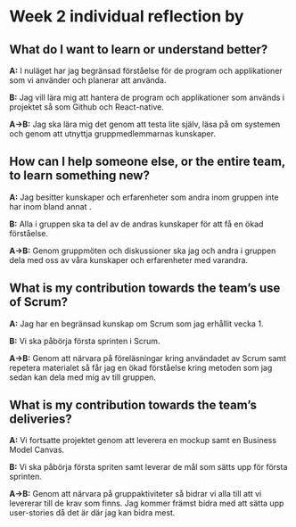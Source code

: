 # Week 2 individual reflection by <Teif Alsadi>

## What do I want to learn or understand better?
**A:** I nuläget har jag begränsad förståelse för de program och applikationer som vi använder och planerar att använda.

**B:** Jag vill lära mig att hantera de program och applikationer som används i projektet så som Github och React-native.

**A->B:** Jag ska lära mig det genom att testa lite själv, läsa på om systemen och genom att utnyttja gruppmedlemmarnas kunskaper.

## How can I help someone else, or the entire team, to learn something new?
**A:** Jag besitter kunskaper och erfarenheter som andra inom gruppen inte har inom bland annat . 

**B:** Alla i gruppen ska ta del av de andras kunskaper för att få en ökad förståelse.

**A->B:** Genom gruppmöten och diskussioner ska jag och andra i gruppen dela med oss av våra kunskaper och erfarenheter med varandra.

## What is my contribution towards the team’s use of Scrum?
**A:** Jag har en begränsad kunskap om Scrum som jag erhållit vecka 1.

**B:** Vi ska påbörja första sprinten i Scrum. 

**A->B:** Genom att närvara på föreläsningar kring användadet av Scrum samt repetera materialet så får jag en ökad förståelse kring metoden som jag sedan kan dela med mig av till gruppen.

## What is my contribution towards the team’s deliveries?
**A:** Vi fortsatte projektet genom att leverera en mockup samt en Business Model Canvas. 

**B:** Vi ska påbörja första spriten samt leverar de mål som sätts upp för första sprinten.

**A->B:** Genom att närvara på gruppaktiviteter så bidrar vi alla till att vi levererar till de krav som finns. Jag kommer främst bidra med att sätta upp user-stories då det är där jag kan bidra mest. 
